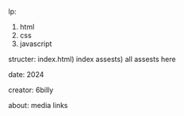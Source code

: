 lp:
1) html
2) css
3) javascript
   
structer:
index.html) index
assests) all assests here

date:
2024

creator:
6billy

about:
media links
